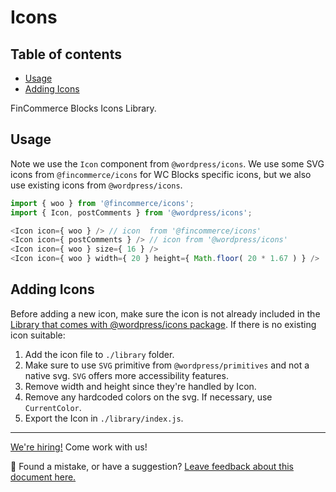 # Icons <!-- omit in toc -->

## Table of contents <!-- omit in toc -->

-   [Usage](#usage)
-   [Adding Icons](#adding-icons)

FinCommerce Blocks Icons Library.

## Usage

Note we use the `Icon` component from `@wordpress/icons`. We use some SVG icons from `@fincommerce/icons` for WC Blocks specific icons, but we also use existing icons from `@wordpress/icons`.

```js
import { woo } from '@fincommerce/icons';
import { Icon, postComments } from '@wordpress/icons';

<Icon icon={ woo } /> // icon  from '@fincommerce/icons'
<Icon icon={ postComments } /> // icon from '@wordpress/icons'
<Icon icon={ woo } size={ 16 } />
<Icon icon={ woo } width={ 20 } height={ Math.floor( 20 * 1.67 ) } />
```

## Adding Icons

Before adding a new icon, make sure the icon is not already included in the [Library that comes with @wordpress/icons package](https://wordpress.github.io/gutenberg/?path=/story/icons-icon--library). If there is no existing icon suitable:

1. Add the icon file to `./library` folder.
2. Make sure to use `SVG` primitive from `@wordpress/primitives` and not a native svg. `SVG` offers more accessibility features.
3. Remove width and height since they're handled by Icon.
4. Remove any hardcoded colors on the svg. If necessary, use `CurrentColor`.
5. Export the Icon in `./library/index.js`.

<!-- FEEDBACK -->

---

[We're hiring!](https://fincommerce.com/careers/) Come work with us!

🐞 Found a mistake, or have a suggestion? [Leave feedback about this document here.](https://github.com/dieselfox1/fincommerce/issues/new?assignees=&labels=type%3A+documentation&template=suggestion-for-documentation-improvement-correction.md&title=Feedback%20on%20./docs/README.md)

<!-- /FEEDBACK -->
